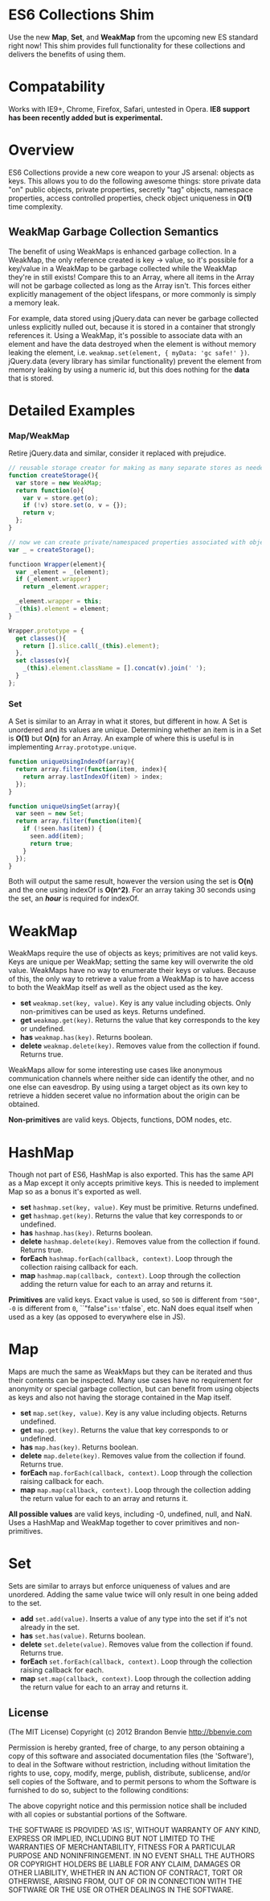# ES6 Collections Shim

Use the new __Map__, __Set__, and __WeakMap__ from the upcoming new ES standard right now! This shim provides full functionality for these collections and delivers the benefits of using them.

# Compatability

Works with IE9+, Chrome, Firefox, Safari, untested in Opera. __IE8 support has been recently added but is experimental.__

# Overview

ES6 Collections provide a new core weapon to your JS arsenal: objects as keys. This allows you to do the following awesome things: store private data "on" public objects, private properties, secretly "tag" objects, namespace properties, access controlled properties, check object uniqueness in __O(1)__ time complexity.

## WeakMap Garbage Collection Semantics

The benefit of using WeakMaps is enhanced garbage collection. In a WeakMap, the only reference created is key -> value, so it's possible for a key/value in a WeakMap to be garbage collected while the WeakMap they're in still exists! Compare this to an Array, where all items in the Array will not be garbage collected as long as the Array isn't. This forces either explicitly management of the object lifespans, or more commonly is simply a memory leak.

For example, data stored using jQuery.data can never be garbage collected unless explicitly nulled out, because it is stored in a container that strongly references it. Using a WeakMap, it's possible to associate data with an element and have the data destroyed when the element is without memory leaking the element, i.e. `weakmap.set(element, { myData: 'gc safe!' })`. jQuery.data (every library has similar functionality) prevent the element from memory leaking by using a numeric id, but this does nothing for the __data__ that is stored.

# Detailed Examples

### Map/WeakMap
Retire jQuery.data and similar, consider it replaced with prejudice.

```javascript
// reusable storage creator for making as many separate stores as needed
function createStorage(){
  var store = new WeakMap;
  return function(o){
    var v = store.get(o);
    if (!v) store.set(o, v = {});
    return v;
  };
}

// now we can create private/namespaced properties associated with objects
var _ = createStorage();

functioon Wrapper(element){
  var _element = _(element);
  if (_element.wrapper)
    return _element.wrapper;

  _element.wrapper = this;
  _(this).element = element;
}

Wrapper.prototype = {
  get classes(){
    return [].slice.call(_(this).element);
  },
  set classes(v){
    _(this).element.className = [].concat(v).join(' ');
  }
};
```

### Set
A Set is similar to an Array in what it stores, but different in how. A Set is unordered and its values are unique. Determining whether an item is in a Set is __O(1)__ but __O(n)__ for an Array. An example of where this is useful is in implementing `Array.prototype.unique`.

```javascript
function uniqueUsingIndexOf(array){
  return array.filter(function(item, index){
    return array.lastIndexOf(item) > index;
  });
}

function uniqueUsingSet(array){
  var seen = new Set;
  return array.filter(function(item){
    if (!seen.has(item)) {
      seen.add(item);
      return true;
    }
  });
}
```

Both will output the same result, however the version using the set is __O(n)__ and the one using indexOf is __O(n^2)__. For an array taking 30 seconds using the set, an __*hour*__ is required for indexOf.

# WeakMap

WeakMaps require the use of objects as keys; primitives are not valid keys. Keys are unique per WeakMap; setting the same key will overwrite the old value. WeakMaps have no way to enumerate their keys or values. Because of this, the only way to retrieve a value from a WeakMap is to have access to both the WeakMap itself as well as the object used as the key.

* __set__ `weakmap.set(key, value)`. Key is any value including objects. Only non-primitives can be used as keys. Returns undefined.
* __get__ `weakmap.get(key)`. Returns the value that key corresponds to the key or undefined.
* __has__ `weakmap.has(key)`. Returns boolean.
* __delete__ `weakmap.delete(key)`. Removes value from the collection if found. Returns true.

WeakMaps allow for some interesting use cases like anonymous communication channels where neither side can identify the other, and no one else can eavesdrop. By using using a target object as its own key to retrieve a hidden seceret value no information about the origin can be obtained.

__Non-primitives__ are valid keys. Objects, functions, DOM nodes, etc.


# HashMap

Though not part of ES6, HashMap is also exported. This has the same API as a Map except it only accepts primitive keys. This is needed to implement Map so as a bonus it's exported as well.

* __set__ `hashmap.set(key, value)`. Key must be primitive. Returns undefined.
* __get__ `hashmap.get(key)`. Returns the value that key corresponds to or undefined.
* __has__ `hashmap.has(key)`. Returns boolean.
* __delete__ `hashmap.delete(key)`. Removes value from the collection if found. Returns true.
* __forEach__ `hashmap.forEach(callback, context)`. Loop through the collection raising callback for each.
* __map__ `hashmap.map(callback, context)`. Loop through the collection adding the return value for each to an array and returns it.

__Primitives__ are valid keys. Exact value is used, so `500` is different from `"500"`, `-0` is different from `0`, ``"false"` isn't `false`, etc. NaN does equal itself when used as a key (as opposed to everywhere else in JS).


# Map

Maps are much the same as WeakMaps but they can be iterated and thus their contents can be inspected. Many use cases have no requirement for anonymity or special garbage collection, but can benefit from using objects as keys and also not having the storage contained in the Map itself.

* __set__ `map.set(key, value)`. Key is any value including objects. Returns undefined.
* __get__ `map.get(key)`. Returns the value that key corresponds to or undefined.
* __has__ `map.has(key)`. Returns boolean.
* __delete__ `map.delete(key)`. Removes value from the collection if found. Returns true.
* __forEach__ `map.forEach(callback, context)`. Loop through the collection raising callback for each.
* __map__ `map.map(callback, context)`. Loop through the collection adding the return value for each to an array and returns it.

__All possible values__ are valid keys, including -0, undefined, null, and NaN. Uses a HashMap and WeakMap together to cover primitives and non-primitives.



# Set

Sets are similar to arrays but enforce uniqueness of values and are unordered. Adding the same value twice will only result in one being added to the set.

* __add__ `set.add(value)`. Inserts a value of any type into the set if it's not already in the set.
* __has__ `set.has(value)`. Returns boolean.
* __delete__ `set.delete(value)`. Removes value from the collection if found. Returns true.
* __forEach__ `set.forEach(callback, context)`. Loop through the collection raising callback for each.
* __map__ `set.map(callback, context)`. Loop through the collection adding the return value for each to an array and returns it.




## License

(The MIT License)
Copyright (c) 2012 Brandon Benvie <http://bbenvie.com>

Permission is hereby granted, free of charge, to any person obtaining a copy of this software and associated documentation files
(the 'Software'), to deal in the Software without restriction, including without limitation the rights to use, copy, modify, merge,
publish, distribute, sublicense, and/or sell copies of the Software, and to permit persons to whom the Software is furnished to do so,
subject to the following conditions:

The above copyright notice and this permission notice shall be included with all copies or substantial portions of the Software.

THE SOFTWARE IS PROVIDED 'AS IS', WITHOUT WARRANTY OF ANY KIND, EXPRESS OR IMPLIED, INCLUDING BUT NOT LIMITED TO THE WARRANTIES OF
MERCHANTABILITY, FITNESS FOR A PARTICULAR PURPOSE AND NONINFRINGEMENT. IN NO EVENT SHALL THE AUTHORS OR COPYRIGHT HOLDERS BE LIABLE
FOR ANY  CLAIM, DAMAGES OR OTHER LIABILITY, WHETHER IN AN ACTION OF CONTRACT, TORT OR OTHERWISE, ARISING FROM, OUT OF OR IN CONNECTION WITH
THE SOFTWARE OR THE USE OR OTHER DEALINGS IN THE SOFTWARE.
